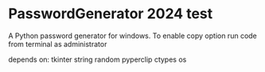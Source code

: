 # PasswordGenerator 2024 test
A Python password generator for windows. 
To enable copy option run code from terminal as administrator

depends on:
tkinter
string
random
pyperclip
ctypes
os
